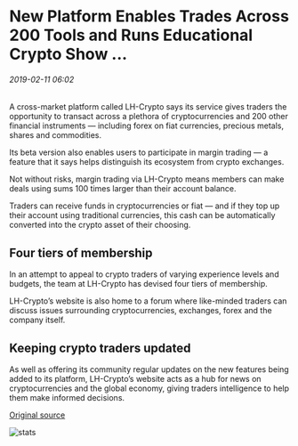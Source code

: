 # New Platform Enables Trades Across 200 Tools and Runs Educational Crypto Show ...

###### 2019-02-11 06:02

A cross-market platform called LH-Crypto says its service gives traders the opportunity to transact across a plethora of cryptocurrencies and 200 other financial instruments — including forex on fiat currencies, precious metals, shares and commodities.

Its beta version also enables users to participate in margin trading — a feature that it says helps distinguish its ecosystem from crypto exchanges.

Not without risks, margin trading via LH-Crypto means members can make deals using sums 100 times larger than their account balance.

Traders can receive funds in cryptocurrencies or fiat — and if they top up their account using traditional currencies, this cash can be automatically converted into the crypto asset of their choosing.

## Four tiers of membership

In an attempt to appeal to crypto traders of varying experience levels and budgets, the team at LH-Crypto has devised four tiers of membership.

LH-Crypto’s website is also home to a forum where like-minded traders can discuss issues surrounding cryptocurrencies, exchanges, forex and the company itself.

## Keeping crypto traders updated

As well as offering its community regular updates on the new features being added to its platform, LH-Crypto’s website acts as a hub for news on cryptocurrencies and the global economy, giving traders intelligence to help them make informed decisions.

[Original source](https://cointelegraph.com/news/new-platform-enables-trades-across-200-tools-and-runs-educational-crypto-show)

![stats](https://c.statcounter.com/11760860/0/a89fa40b/1/ "stats")